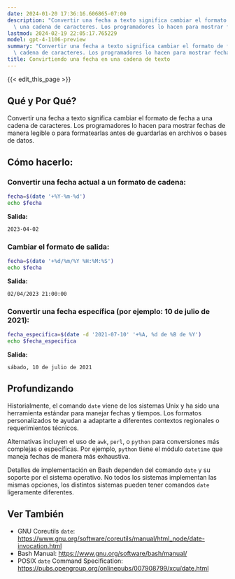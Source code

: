 ```yaml
---
date: 2024-01-20 17:36:16.606865-07:00
description: "Convertir una fecha a texto significa cambiar el formato de fecha a\
  \ una cadena de caracteres. Los programadores lo hacen para mostrar fechas de manera\u2026"
lastmod: 2024-02-19 22:05:17.765229
model: gpt-4-1106-preview
summary: "Convertir una fecha a texto significa cambiar el formato de fecha a una\
  \ cadena de caracteres. Los programadores lo hacen para mostrar fechas de manera\u2026"
title: Convirtiendo una fecha en una cadena de texto
---
```


{{< edit_this_page >}}

## Qué y Por Qué?
Convertir una fecha a texto significa cambiar el formato de fecha a una cadena de caracteres. Los programadores lo hacen para mostrar fechas de manera legible o para formatearlas antes de guardarlas en archivos o bases de datos.

## Cómo hacerlo:
### Convertir una fecha actual a un formato de cadena:
```Bash
fecha=$(date '+%Y-%m-%d')
echo $fecha
```
**Salida:**
```
2023-04-02
```

### Cambiar el formato de salida:
```Bash
fecha=$(date '+%d/%m/%Y %H:%M:%S')
echo $fecha
```
**Salida:**
```
02/04/2023 21:00:00
```

### Convertir una fecha específica (por ejemplo: 10 de julio de 2021):
```Bash
fecha_especifica=$(date -d '2021-07-10' '+%A, %d de %B de %Y')
echo $fecha_especifica
```
**Salida:**
```
sábado, 10 de julio de 2021
```

## Profundizando
Historialmente, el comando `date` viene de los sistemas Unix y ha sido una herramienta estándar para manejar fechas y tiempos. Los formatos personalizados te ayudan a adaptarte a diferentes contextos regionales o requerimientos técnicos.

Alternativas incluyen el uso de `awk`, `perl`, o `python` para conversiones más complejas o específicas. Por ejemplo, `python` tiene el módulo `datetime` que maneja fechas de manera más exhaustiva.

Detalles de implementación en Bash dependen del comando `date` y su soporte por el sistema operativo. No todos los sistemas implementan las mismas opciones, los distintos sistemas pueden tener comandos `date` ligeramente diferentes.

## Ver También
- GNU Coreutils `date`: https://www.gnu.org/software/coreutils/manual/html_node/date-invocation.html
- Bash Manual: https://www.gnu.org/software/bash/manual/
- POSIX `date` Command Specification: https://pubs.opengroup.org/onlinepubs/007908799/xcu/date.html
